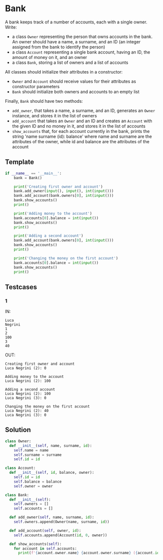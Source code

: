 # Bank

A bank keeps track of a number of accounts, each with a single owner. Write:
- a class `Owner` representing the person that owns accounts in the bank. An owner should have a name, a surname, and an ID (an integer assigned from the bank to identify the person)
- a class `Account` representing a single bank account, having an ID, the amount of money on it, and an owner
- a class `Bank`, storing a list of owners and a list of accounts

All classes should initialize their attributes in a constructor:
- `Owner` and `Account` should receive values for their attributes as constructor parameters
- `Bank` should initialize both owners and accounts to an empty list

Finally, `Bank` should have two methods:
- `add_owner`, that takes a name, a surname, and an ID, generates an `Owner` instance, and stores it in the list of owners
- `add_account` that takes an `Owner` and an ID and creates an `Account` with the given ID and no money in it, and stores it in the list of accounts
- `show_accounts` that, for each account currently in the bank, prints the string 'name surname (id): balance' where name and surname are the attributes of the owner, while id and balance are the attributes of the account

## Template

```py
if __name__ == '__main__':
    bank = Bank()

    print('Creating first owner and account')
    bank.add_owner(input(), input(), int(input()))
    bank.add_account(bank.owners[0], int(input()))
    bank.show_accounts()
    print()

    print('Adding money to the account')
    bank.accounts[0].balance = int(input())
    bank.show_accounts()
    print()

    print('Adding a second account')
    bank.add_account(bank.owners[0], int(input()))
    bank.show_accounts()
    print()

    print('Changing the money on the first account')
    bank.accounts[0].balance = int(input())
    bank.show_accounts()
    print()
```

## Testcases

### 1

IN:
```
Luca
Negrini
1
2
100
3
40
```

OUT:
```
Creating first owner and account
Luca Negrini (2): 0

Adding money to the account
Luca Negrini (2): 100

Adding a second account
Luca Negrini (2): 100
Luca Negrini (3): 0

Changing the money on the first account
Luca Negrini (2): 40
Luca Negrini (3): 0
```

## Solution

```py
class Owner:
  def __init__(self, name, surname, id):
    self.name = name
    self.surname = surname
    self.id = id

class Account:
  def __init__(self, id, balance, owner):
    self.id = id
    self.balance = balance
    self.owner = owner

class Bank:
  def __init__(self):
    self.owners = []
    self.accounts = []

  def add_owner(self, name, surname, id):
    self.owners.append(Owner(name, surname, id))

  def add_account(self, owner, id):
    self.accounts.append(Account(id, 0, owner))

  def show_accounts(self):
    for account in self.accounts:
      print(f'{account.owner.name} {account.owner.surname} ({account.id}): {account.balance}')
```
